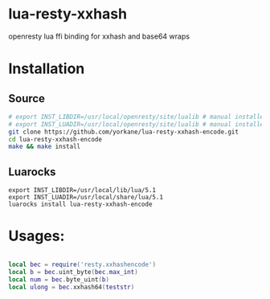 # lua-resty-xxhash
openresty lua ffi binding for xxhash and base64 wraps

# Installation

## Source 
```bash
# export INST_LIBDIR=/usr/local/openresty/site/lualib # manual installed location
# export INST_LUADIR=/usr/local/openresty/site/lualib # manual installed location
git clone https://github.com/yorkane/lua-resty-xxhash-encode.git
cd lua-resty-xxhash-encode
make && make install
```

## Luarocks
```
export INST_LIBDIR=/usr/local/lib/lua/5.1
export INST_LUADIR=/usr/local/share/lua/5.1
luarocks install lua-resty-xxhash-encode
```

# Usages:
```lua

local bec = require('resty.xxhashencode')
local b = bec.uint_byte(bec.max_int)
local num = bec.byte_uint(b)
local ulong = bec.xxhash64(teststr)

```